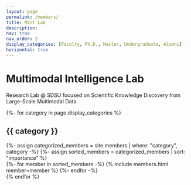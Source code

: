```yaml
---
layout: page
permalink: /members/
title: Mint Lab
description:
nav: true
nav_order: 2
display_categories: [Faculty, Ph.D., Master, Undergraduate, Alumni]
horizontal: true
---
```

<h1 class="post-title">
  <a href="https://github.com/Multimodal-Intelligence-Lab" target="_blank" rel="noopener" style="color: inherit; text-decoration: none;">
    <span class="mint-green" style="font-weight: bold;">M</span>ultimodal 
    <span class="mint-green" style="font-weight: bold;">Int</span>elligence Lab
    <i class="fas fa-leaf mint-green"></i>
  </a>
</h1>


<p class="post-description">Research Lab @ SDSU focused on Scientific Knowledge Discovery from Large-Scale Multimodal Data</p>
<!-- pages/members.md -->
<div class="members">
<!-- Display categorized members -->
{%- for category in page.display_categories %}
<h2 class="category">{{ category }}</h2>
{%- assign categorized_members = site.members | where: "category", category -%}
{%- assign sorted_members = categorized_members | sort: "importance" %}
<!-- Generate cards for each member -->
<div >
  {%- for member in sorted_members -%}
    {% include members.html member=member %}
  {%- endfor -%}
</div>
{% endfor %}
</div>

